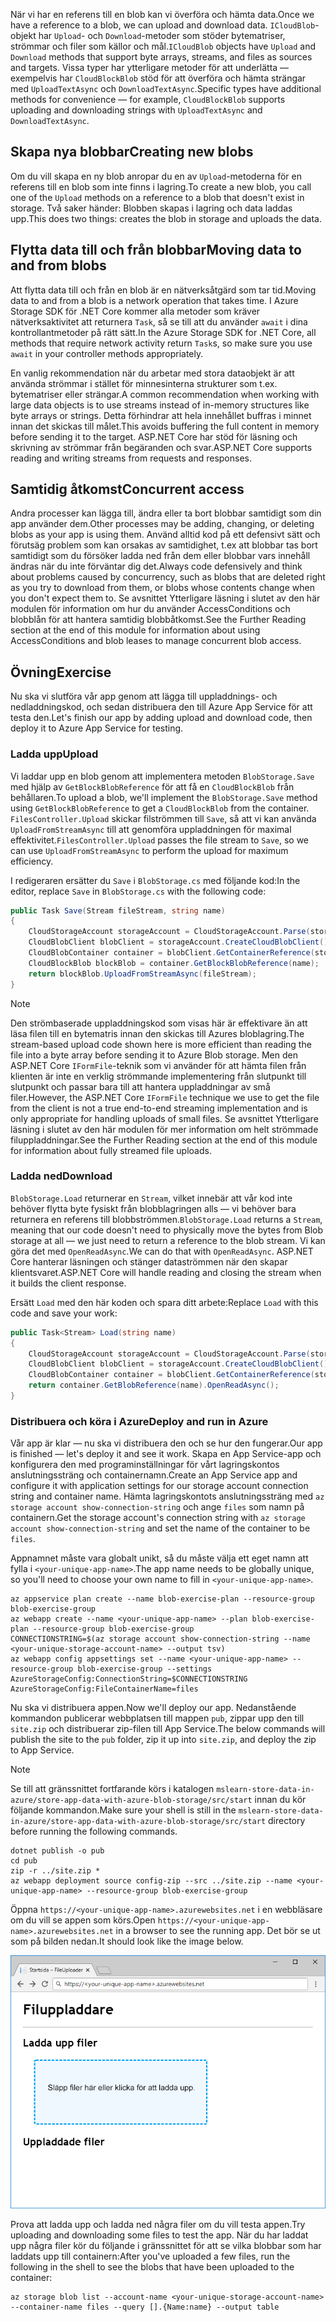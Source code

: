 <span data-ttu-id="f5d0b-101">När vi har en referens till en blob kan vi överföra och hämta data.</span><span class="sxs-lookup"><span data-stu-id="f5d0b-101">Once we have a reference to a blob, we can upload and download data.</span></span> <span data-ttu-id="f5d0b-102">`ICloudBlob`-objekt har `Upload`- och `Download`-metoder som stöder bytematriser, strömmar och filer som källor och mål.</span><span class="sxs-lookup"><span data-stu-id="f5d0b-102">`ICloudBlob` objects have `Upload` and `Download` methods that support byte arrays, streams, and files as sources and targets.</span></span> <span data-ttu-id="f5d0b-103">Vissa typer har ytterligare metoder för att underlätta &mdash; exempelvis har `CloudBlockBlob` stöd för att överföra och hämta strängar med `UploadTextAsync` och `DownloadTextAsync`.</span><span class="sxs-lookup"><span data-stu-id="f5d0b-103">Specific types have additional methods for convenience &mdash; for example, `CloudBlockBlob` supports uploading and downloading strings with `UploadTextAsync` and `DownloadTextAsync`.</span></span>

## <a name="creating-new-blobs"></a><span data-ttu-id="f5d0b-104">Skapa nya blobbar</span><span class="sxs-lookup"><span data-stu-id="f5d0b-104">Creating new blobs</span></span>

<span data-ttu-id="f5d0b-105">Om du vill skapa en ny blob anropar du en av `Upload`-metoderna för en referens till en blob som inte finns i lagring.</span><span class="sxs-lookup"><span data-stu-id="f5d0b-105">To create a new blob, you call one of the `Upload` methods on a reference to a blob that doesn't exist in storage.</span></span> <span data-ttu-id="f5d0b-106">Två saker händer: Blobben skapas i lagring och data laddas upp.</span><span class="sxs-lookup"><span data-stu-id="f5d0b-106">This does two things: creates the blob in storage and uploads the data.</span></span>

## <a name="moving-data-to-and-from-blobs"></a><span data-ttu-id="f5d0b-107">Flytta data till och från blobbar</span><span class="sxs-lookup"><span data-stu-id="f5d0b-107">Moving data to and from blobs</span></span>

<span data-ttu-id="f5d0b-108">Att flytta data till och från en blob är en nätverksåtgärd som tar tid.</span><span class="sxs-lookup"><span data-stu-id="f5d0b-108">Moving data to and from a blob is a network operation that takes time.</span></span> <span data-ttu-id="f5d0b-109">I Azure Storage SDK för .NET Core kommer alla metoder som kräver nätverksaktivitet att returnera `Task`, så se till att du använder `await` i dina kontrollantmetoder på rätt sätt.</span><span class="sxs-lookup"><span data-stu-id="f5d0b-109">In the Azure Storage SDK for .NET Core, all methods that require network activity return `Task`s, so make sure you use `await` in your controller methods appropriately.</span></span>

<span data-ttu-id="f5d0b-110">En vanlig rekommendation när du arbetar med stora dataobjekt är att använda strömmar i stället för minnesinterna strukturer som t.ex. bytematriser eller strängar.</span><span class="sxs-lookup"><span data-stu-id="f5d0b-110">A common recommendation when working with large data objects is to use streams instead of in-memory structures like byte arrays or strings.</span></span> <span data-ttu-id="f5d0b-111">Detta förhindrar att hela innehållet buffras i minnet innan det skickas till målet.</span><span class="sxs-lookup"><span data-stu-id="f5d0b-111">This avoids buffering the full content in memory before sending it to the target.</span></span> <span data-ttu-id="f5d0b-112">ASP.NET Core har stöd för läsning och skrivning av strömmar från begäranden och svar.</span><span class="sxs-lookup"><span data-stu-id="f5d0b-112">ASP.NET Core supports reading and writing streams from requests and responses.</span></span>

## <a name="concurrent-access"></a><span data-ttu-id="f5d0b-113">Samtidig åtkomst</span><span class="sxs-lookup"><span data-stu-id="f5d0b-113">Concurrent access</span></span>

<span data-ttu-id="f5d0b-114">Andra processer kan lägga till, ändra eller ta bort blobbar samtidigt som din app använder dem.</span><span class="sxs-lookup"><span data-stu-id="f5d0b-114">Other processes may be adding, changing, or deleting blobs as your app is using them.</span></span> <span data-ttu-id="f5d0b-115">Använd alltid kod på ett defensivt sätt och förutsäg problem som kan orsakas av samtidighet, t.ex att blobbar tas bort samtidigt som du försöker ladda ned från dem eller blobbar vars innehåll ändras när du inte förväntar dig det.</span><span class="sxs-lookup"><span data-stu-id="f5d0b-115">Always code defensively and think about problems caused by concurrency, such as blobs that are deleted right as you try to download from them, or blobs whose contents change when you don't expect them to.</span></span> <span data-ttu-id="f5d0b-116">Se avsnittet Ytterligare läsning i slutet av den här modulen för information om hur du använder AccessConditions och blobblån för att hantera samtidig blobbåtkomst.</span><span class="sxs-lookup"><span data-stu-id="f5d0b-116">See the Further Reading section at the end of this module for information about using AccessConditions and blob leases to manage concurrent blob access.</span></span>

## <a name="exercise"></a><span data-ttu-id="f5d0b-117">Övning</span><span class="sxs-lookup"><span data-stu-id="f5d0b-117">Exercise</span></span>

<span data-ttu-id="f5d0b-118">Nu ska vi slutföra vår app genom att lägga till uppladdnings- och nedladdningskod, och sedan distribuera den till Azure App Service för att testa den.</span><span class="sxs-lookup"><span data-stu-id="f5d0b-118">Let's finish our app by adding upload and download code, then deploy it to Azure App Service for testing.</span></span>

### <a name="upload"></a><span data-ttu-id="f5d0b-119">Ladda upp</span><span class="sxs-lookup"><span data-stu-id="f5d0b-119">Upload</span></span>

<span data-ttu-id="f5d0b-120">Vi laddar upp en blob genom att implementera metoden `BlobStorage.Save` med hjälp av `GetBlockBlobReference` för att få en `CloudBlockBlob` från behållaren.</span><span class="sxs-lookup"><span data-stu-id="f5d0b-120">To upload a blob, we'll implement the `BlobStorage.Save` method using `GetBlockBlobReference` to get a `CloudBlockBlob` from the container.</span></span> <span data-ttu-id="f5d0b-121">`FilesController.Upload` skickar filströmmen till `Save`, så att vi kan använda `UploadFromStreamAsync` till att genomföra uppladdningen för maximal effektivitet.</span><span class="sxs-lookup"><span data-stu-id="f5d0b-121">`FilesController.Upload` passes the file stream to `Save`, so we can use `UploadFromStreamAsync` to perform the upload for maximum efficiency.</span></span>

<span data-ttu-id="f5d0b-122">I redigeraren ersätter du `Save` i `BlobStorage.cs` med följande kod:</span><span class="sxs-lookup"><span data-stu-id="f5d0b-122">In the editor, replace `Save` in `BlobStorage.cs` with the following code:</span></span>

```csharp
public Task Save(Stream fileStream, string name)
{
    CloudStorageAccount storageAccount = CloudStorageAccount.Parse(storageConfig.ConnectionString);
    CloudBlobClient blobClient = storageAccount.CreateCloudBlobClient();
    CloudBlobContainer container = blobClient.GetContainerReference(storageConfig.FileContainerName);
    CloudBlockBlob blockBlob = container.GetBlockBlobReference(name);
    return blockBlob.UploadFromStreamAsync(fileStream);
}
```

> [!NOTE]
> <span data-ttu-id="f5d0b-123">Den strömbaserade uppladdningskod som visas här är effektivare än att läsa filen till en bytematris innan den skickas till Azures bloblagring.</span><span class="sxs-lookup"><span data-stu-id="f5d0b-123">The stream-based upload code shown here is more efficient than reading the file into a byte array before sending it to Azure Blob storage.</span></span> <span data-ttu-id="f5d0b-124">Men den ASP.NET Core `IFormFile`-teknik som vi använder för att hämta filen från klienten är inte en verklig strömmande implementering från slutpunkt till slutpunkt och passar bara till att hantera uppladdningar av små filer.</span><span class="sxs-lookup"><span data-stu-id="f5d0b-124">However, the ASP.NET Core `IFormFile` technique we use to get the file from the client is not a true end-to-end streaming implementation and is only appropriate for handling uploads of small files.</span></span> <span data-ttu-id="f5d0b-125">Se avsnittet Ytterligare läsning i slutet av den här modulen för mer information om helt strömmade filuppladdningar.</span><span class="sxs-lookup"><span data-stu-id="f5d0b-125">See the Further Reading section at the end of this module for information about fully streamed file uploads.</span></span>

### <a name="download"></a><span data-ttu-id="f5d0b-126">Ladda ned</span><span class="sxs-lookup"><span data-stu-id="f5d0b-126">Download</span></span>

<span data-ttu-id="f5d0b-127">`BlobStorage.Load` returnerar en `Stream`, vilket innebär att vår kod inte behöver flytta byte fysiskt från blobblagringen alls &mdash; vi behöver bara returnera en referens till blobbströmmen.</span><span class="sxs-lookup"><span data-stu-id="f5d0b-127">`BlobStorage.Load` returns a `Stream`, meaning that our code doesn't need to physically move the bytes from Blob storage at all &mdash; we just need to return a reference to the blob stream.</span></span> <span data-ttu-id="f5d0b-128">Vi kan göra det med `OpenReadAsync`.</span><span class="sxs-lookup"><span data-stu-id="f5d0b-128">We can do that with `OpenReadAsync`.</span></span> <span data-ttu-id="f5d0b-129">ASP.NET Core hanterar läsningen och stänger dataströmmen när den skapar klientsvaret.</span><span class="sxs-lookup"><span data-stu-id="f5d0b-129">ASP.NET Core will handle reading and closing the stream when it builds the client response.</span></span>

<span data-ttu-id="f5d0b-130">Ersätt `Load` med den här koden och spara ditt arbete:</span><span class="sxs-lookup"><span data-stu-id="f5d0b-130">Replace `Load` with this code and save your work:</span></span>

```csharp
public Task<Stream> Load(string name)
{
    CloudStorageAccount storageAccount = CloudStorageAccount.Parse(storageConfig.ConnectionString);
    CloudBlobClient blobClient = storageAccount.CreateCloudBlobClient();
    CloudBlobContainer container = blobClient.GetContainerReference(storageConfig.FileContainerName);
    return container.GetBlobReference(name).OpenReadAsync();
}
```

### <a name="deploy-and-run-in-azure"></a><span data-ttu-id="f5d0b-131">Distribuera och köra i Azure</span><span class="sxs-lookup"><span data-stu-id="f5d0b-131">Deploy and run in Azure</span></span>

<span data-ttu-id="f5d0b-132">Vår app är klar &mdash; nu ska vi distribuera den och se hur den fungerar.</span><span class="sxs-lookup"><span data-stu-id="f5d0b-132">Our app is finished &mdash; let's deploy it and see it work.</span></span> <span data-ttu-id="f5d0b-133">Skapa en App Service-app och konfigurera den med programinställningar för vårt lagringskontos anslutningssträng och containernamn.</span><span class="sxs-lookup"><span data-stu-id="f5d0b-133">Create an App Service app and configure it with application settings for our storage account connection string and container name.</span></span> <span data-ttu-id="f5d0b-134">Hämta lagringskontots anslutningssträng med `az storage account show-connection-string` och ange `files` som namn på containern.</span><span class="sxs-lookup"><span data-stu-id="f5d0b-134">Get the storage account's connection string with `az storage account show-connection-string` and set the name of the container to be `files`.</span></span>

<span data-ttu-id="f5d0b-135">Appnamnet måste vara globalt unikt, så du måste välja ett eget namn att fylla i `<your-unique-app-name>`.</span><span class="sxs-lookup"><span data-stu-id="f5d0b-135">The app name needs to be globally unique, so you'll need to choose your own name to fill in `<your-unique-app-name>`.</span></span>

```azurecli
az appservice plan create --name blob-exercise-plan --resource-group blob-exercise-group
az webapp create --name <your-unique-app-name> --plan blob-exercise-plan --resource-group blob-exercise-group
CONNECTIONSTRING=$(az storage account show-connection-string --name <your-unique-storage-account-name> --output tsv)
az webapp config appsettings set --name <your-unique-app-name> --resource-group blob-exercise-group --settings AzureStorageConfig:ConnectionString=$CONNECTIONSTRING AzureStorageConfig:FileContainerName=files
```

<span data-ttu-id="f5d0b-136">Nu ska vi distribuera appen.</span><span class="sxs-lookup"><span data-stu-id="f5d0b-136">Now we'll deploy our app.</span></span> <span data-ttu-id="f5d0b-137">Nedanstående kommandon publicerar webbplatsen till mappen `pub`, zippar upp den till `site.zip` och distribuerar zip-filen till App Service.</span><span class="sxs-lookup"><span data-stu-id="f5d0b-137">The below commands will publish the site to the `pub` folder, zip it up into `site.zip`, and deploy the zip to App Service.</span></span>

> [!NOTE]
> <span data-ttu-id="f5d0b-138">Se till att gränssnittet fortfarande körs i katalogen `mslearn-store-data-in-azure/store-app-data-with-azure-blob-storage/src/start` innan du kör följande kommandon.</span><span class="sxs-lookup"><span data-stu-id="f5d0b-138">Make sure your shell is still in the `mslearn-store-data-in-azure/store-app-data-with-azure-blob-storage/src/start` directory before running the following commands.</span></span>

```azurecli
dotnet publish -o pub
cd pub
zip -r ../site.zip *
az webapp deployment source config-zip --src ../site.zip --name <your-unique-app-name> --resource-group blob-exercise-group
```

<span data-ttu-id="f5d0b-139">Öppna `https://<your-unique-app-name>.azurewebsites.net` i en webbläsare om du vill se appen som körs.</span><span class="sxs-lookup"><span data-stu-id="f5d0b-139">Open `https://<your-unique-app-name>.azurewebsites.net` in a browser to see the running app.</span></span> <span data-ttu-id="f5d0b-140">Det bör se ut som på bilden nedan.</span><span class="sxs-lookup"><span data-stu-id="f5d0b-140">It should look like the image below.</span></span>

![Skärmbild av webbappen FileUploader](../media/7-fileuploader-empty.PNG)

<span data-ttu-id="f5d0b-142">Prova att ladda upp och ladda ned några filer om du vill testa appen.</span><span class="sxs-lookup"><span data-stu-id="f5d0b-142">Try uploading and downloading some files to test the app.</span></span> <span data-ttu-id="f5d0b-143">När du har laddat upp några filer kör du följande i gränssnittet för att se vilka blobbar som har laddats upp till containern:</span><span class="sxs-lookup"><span data-stu-id="f5d0b-143">After you've uploaded a few files, run the following in the shell to see the blobs that have been uploaded to the container:</span></span>

```console
az storage blob list --account-name <your-unique-storage-account-name> --container-name files --query [].{Name:name} --output table
```